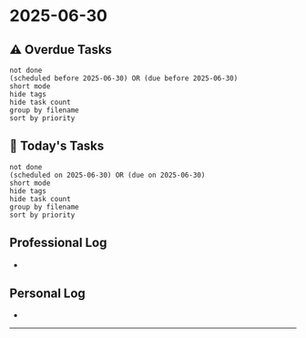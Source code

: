 # 2025-06-30

## ⚠️ Overdue Tasks
```tasks
not done
(scheduled before 2025-06-30) OR (due before 2025-06-30)
short mode
hide tags
hide task count
group by filename
sort by priority
```

## 📅 Today's Tasks
```tasks
not done
(scheduled on 2025-06-30) OR (due on 2025-06-30)
short mode
hide tags
hide task count
group by filename
sort by priority
```

## Professional Log
- 

## Personal Log
- 

---
